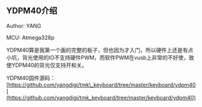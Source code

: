 ## YDPM40介绍

Author: YANG

MCU: Atmega328p

YDPM40算是我第一个画的完整的板子，但也因为才入门，所以硬件上还是有点小坑，背光使用的IO不支持硬件PWM，而软件PWM在vusb上非常的不好使，致使YDPM40的背光仅支持开和关。

YDPM40固件源码： [https://github.com/yangdigi/tmk\_keyboard/tree/master/keyboard/ydpm40](https://github.com/yangdigi/tmk_keyboard/tree/master/keyboard/ydpm40)

